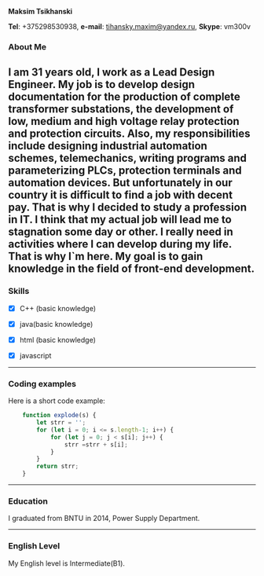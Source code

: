 __Maksim Tsikhanski__

__Tel__: +375298530938, __e-mail__: tihansky.maxim@yandex.ru, __Skype__:  vm300v

### __About Me__
I am 31 years old, I work as a Lead Design Engineer. My job is to develop design documentation for the production of complete transformer substations, the development of low, medium and high voltage relay protection and protection circuits. Also, my responsibilities include designing industrial automation schemes, telemechanics, writing programs and parameterizing PLCs, protection terminals and automation devices. But unfortunately in our country it is difficult to find a job with decent pay. That is why I decided to study a profession in IT. I think that my actual job will lead me to stagnation some day or other. I really need in activities where I can develop during my life. That is why I`m here. My goal is to gain knowledge in the field of front-end development.
---

### __Skills__

+ [x] С++ (basic knowledge) 
+ [x] java(basic knowledge)
+ [x] html (basic knowledge)
+ [x] javascript 


---

### __Coding examples__

Here is a short code example:
```javascript
    function explode(s) {
		let strr = '';
		for (let i = 0; i <= s.length-1; i++) {
			for (let j = 0; j < s[i]; j++) {
				strr =strr + s[i];
			}
		}
		return strr;
	}
```

---


### __Education__
I graduated from BNTU in 2014, Power Supply Department. 

---

### __English Level__
My English level is Intermediate(B1). 